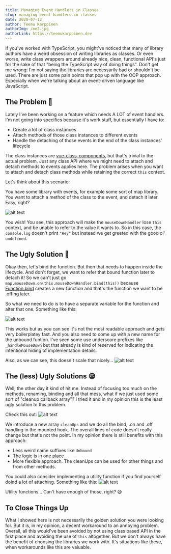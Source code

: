 ```yaml
---
title: Managing Event Handlers in Classes
slug: managing-event-handlers-in-classes
date: 2020-07-12
author: Teemu Karppinen
authorImg: /me2.jpg
authorLink: https://teemukarppinen.dev
---
```


If you've worked with TypeScript, you might've noticed that many of library authors have a weird obsession of writing libraries as classes. Or even worse, write class wrappers around already nice, clean, functional API's just for the sake of that "being the TypeScript way of doing things". Don't get me wrong: I'm not saying the libraries are necessarily bad or shouldn't be used. There are just some pain points that pop up with the OOP approach. Especially when we're talking about an event-driven language like JavaScript.

## The Problem 😬

Lately I've been working on a feature which needs A LOT of event handlers. I'm not going into specifics because it's work stuff, but essentially I have to:

- Create a lot of class instances
- Attach methods of those class instances to different events
- Handle the detaching of those events in the end of the class instances' lifecycle

The class instances are [vue-class-components](https://class-component.vuejs.org/), but that's trivial to the actual problem. Just any class API where we might need to attach and detach methods to events applies here. The problem arises when you want to attach and detach class methods while retaining the correct ```this``` context.

Let's think about this scenario:

You have some library with events, for example some sort of map library. You want to attach a method of the class to the event, and detach it later. Easy, right?

![alt text](/badbind.PNG "This will lose THIS")

You wish! You see, this approach will make the ```mouseDownHandler``` lose ```this``` context, and be unable to refer to the value it wants to. So in this case, the ```console.log``` doesn't print ```"Hey"``` but instead we get greeted with the good ol' ```undefined```.

## The Ugly Solution 🤮

Okay then, let's bind the function. But then that needs to happen inside the lifecycle. And don't forget, we want to refer that bound function later to detach it! So we can't just go ```map.mouseDown.on(this.mouseDownHandler.bind(this))``` because [Function.bind](https://developer.mozilla.org/en-US/docs/Web/JavaScript/Reference/Global_Objects/Function/bind) creates a new function and that's the function we want to be .offing later.

So what we need to do is to have a separate variable for the function and alter that one. Something like this:

![alt text](/uglybind.PNG "Works, but is ugly")

This works but as you can see it's not the most readable approach and gets very boilerplatey fast. And you also need to come up with a new name for the unbound funtion. I've seen some use underscore prefixes like ```_handleMouseDown``` but that already is kind of reserved for indicating the intentional hiding of implementation details.

Also, as we can see, this doesn't scale that nicely...
![alt text](/ugliestbind.PNG "Works, but there is soo much code")

## The (less) Ugly Solutions 😪

Well, the other day it kind of hit me. Instead of focusing too much on the methods, renaming, binding and all that mess, what if we just used some sort of "cleanup callback array"? I tried it and in my opinion this is the least ugly solution to this problem.

Check this out:
![alt text](/prettybind.PNG "Works, and is much cleaner to look at")

We introduce a new array ```cleanUps``` and we do all the bind, .on and .off handling in the mounted hook. The overall lines of code doesn't really change but that's not the point. In my opinion there is still benefits with this approach:

- Less weird name suffixes like ```Unbound```
- The logic is in one place
- More flexible approach. The cleanUps can be used for other things and from other methods.

You could also consider implementing a utility function if you find yourself doind a lot of attaching. Something like this:
![alt text](/fancybind.PNG "Everything is nicer when you use a function")

Utility functions... Can't have enough of those, right? 😅

## To Close Things Up 

What I showed here is not necessarily the golden solution you were looking for. But it is, in my opinion, a decent workaround to an annoying problem. Overall, all this would've been avoided by not using class based API in the first place and avoiding the use of ```this``` altogether. But we don't always have the benefit of choosing the libraries we work with. It's situations like these, when workarounds like this are valuable.

